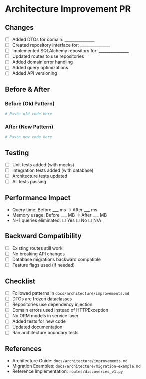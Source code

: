 # Architecture Improvement PR

## Changes

<!-- Describe what architectural patterns you're implementing -->

- [ ] Added DTOs for domain: _______________
- [ ] Created repository interface for: _______________
- [ ] Implemented SQLAlchemy repository for: _______________
- [ ] Updated routes to use repositories
- [ ] Added domain error handling
- [ ] Added query optimizations
- [ ] Added API versioning

## Before & After

### Before (Old Pattern)
```python
# Paste old code here
```

### After (New Pattern)
```python
# Paste new code here
```

## Testing

- [ ] Unit tests added (with mocks)
- [ ] Integration tests added (with database)
- [ ] Architecture tests updated
- [ ] All tests passing

## Performance Impact

- Query time: Before ___ ms → After ___ ms
- Memory usage: Before ___ MB → After ___ MB
- N+1 queries eliminated: ☐ Yes ☐ No ☐ N/A

## Backward Compatibility

- [ ] Existing routes still work
- [ ] No breaking API changes
- [ ] Database migrations backward compatible
- [ ] Feature flags used (if needed)

## Checklist

- [ ] Followed patterns in `docs/architecture/improvements.md`
- [ ] DTOs are frozen dataclasses
- [ ] Repositories use dependency injection
- [ ] Domain errors used instead of HTTPException
- [ ] No ORM models in service layer
- [ ] Added tests for new code
- [ ] Updated documentation
- [ ] Ran architecture boundary tests

## References

- Architecture Guide: `docs/architecture/improvements.md`
- Migration Examples: `docs/architecture/migration-example.md`
- Reference Implementation: `routes/discoveries_v1.py`
